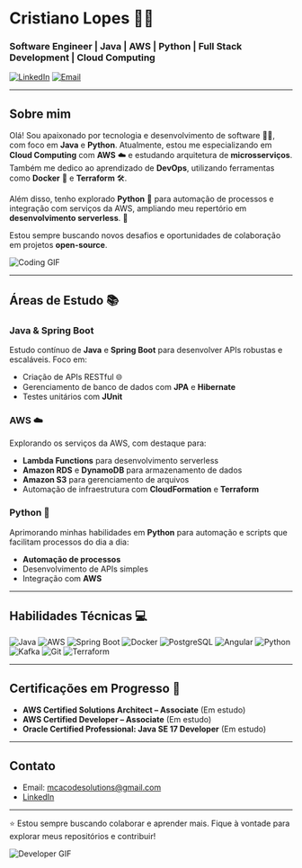 # Cristiano Lopes 👨‍💻

### Software Engineer | Java | AWS | Python | Full Stack Development | Cloud Computing

[![LinkedIn](https://img.shields.io/badge/-LinkedIn-blue?style=flat-square&logo=Linkedin&logoColor=white&link=https://www.linkedin.com/in/cristianoprogrammer/)](https://www.linkedin.com/in/cristianoprogrammer/)
[![Email](https://img.shields.io/badge/Email-mcacodesolutions@gmail.com-red?style=flat-square&logo=gmail&logoColor=white&link=mailto:mcacodesolutions@gmail.com)](mailto:mcacodesolutions@gmail.com)

---

## Sobre mim

Olá! Sou apaixonado por tecnologia e desenvolvimento de software 👨‍💻, com foco em **Java** e **Python**. Atualmente, estou me especializando em **Cloud Computing** com **AWS** ☁️ e estudando arquitetura de **microsserviços**. Também me dedico ao aprendizado de **DevOps**, utilizando ferramentas como **Docker** 🐳 e **Terraform** 🛠️.

Além disso, tenho explorado **Python** 🐍 para automação de processos e integração com serviços da AWS, ampliando meu repertório em **desenvolvimento serverless**. 🚀

Estou sempre buscando novos desafios e oportunidades de colaboração em projetos **open-source**. 

![Coding GIF](https://media.giphy.com/media/13HgwGsXF0aiGY/giphy.gif)

---

## Áreas de Estudo 📚

### Java & Spring Boot
Estudo contínuo de **Java** e **Spring Boot** para desenvolver APIs robustas e escaláveis. Foco em:
- Criação de APIs RESTful 🌐
- Gerenciamento de banco de dados com **JPA** e **Hibernate**
- Testes unitários com **JUnit**

### AWS ☁️
Explorando os serviços da AWS, com destaque para:
- **Lambda Functions** para desenvolvimento serverless
- **Amazon RDS** e **DynamoDB** para armazenamento de dados
- **Amazon S3** para gerenciamento de arquivos
- Automação de infraestrutura com **CloudFormation** e **Terraform**

### Python 🐍
Aprimorando minhas habilidades em **Python** para automação e scripts que facilitam processos do dia a dia:
- **Automação de processos**
- Desenvolvimento de APIs simples
- Integração com **AWS**

---

## Habilidades Técnicas 💻

![Java](https://img.shields.io/badge/Java-ED8B00?style=for-the-badge&logo=java&logoColor=white)
![AWS](https://img.shields.io/badge/Amazon_AWS-232F3E?style=for-the-badge&logo=amazon-aws&logoColor=white)
![Spring Boot](https://img.shields.io/badge/Spring_Boot-6DB33F?style=for-the-badge&logo=spring-boot&logoColor=white)
![Docker](https://img.shields.io/badge/Docker-2496ED?style=for-the-badge&logo=docker&logoColor=white)
![PostgreSQL](https://img.shields.io/badge/PostgreSQL-316192?style=for-the-badge&logo=postgresql&logoColor=white)
![Angular](https://img.shields.io/badge/Angular-DD0031?style=for-the-badge&logo=angular&logoColor=white)
![Python](https://img.shields.io/badge/Python-3776AB?style=for-the-badge&logo=python&logoColor=white)
![Kafka](https://img.shields.io/badge/Apache_Kafka-231F20?style=for-the-badge&logo=apache-kafka&logoColor=white)
![Git](https://img.shields.io/badge/Git-F05032?style=for-the-badge&logo=git&logoColor=white)
![Terraform](https://img.shields.io/badge/Terraform-623CE4?style=for-the-badge&logo=terraform&logoColor=white)

---

## Certificações em Progresso 📜

- **AWS Certified Solutions Architect – Associate** (Em estudo)
- **AWS Certified Developer – Associate** (Em estudo)
- **Oracle Certified Professional: Java SE 17 Developer** (Em estudo)

---


## Contato

- Email: [mcacodesolutions@gmail.com](mailto:mcacodesolutions@gmail.com)
- [LinkedIn](https://www.linkedin.com/in/cristianoprogrammer/)

---

⭐️ Estou sempre buscando colaborar e aprender mais. Fique à vontade para explorar meus repositórios e contribuir!

![Developer GIF](https://media.giphy.com/media/qgQUggAC3Pfv687qPC/giphy.gif)
